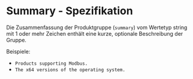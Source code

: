 # Summary - Spezifikation

Die Zusammenfassung der Produktgruppe (`summary`) vom Wertetyp string mit 1 oder mehr Zeichen enthält eine kurze, optionale Beschreibung der Gruppe.

Beispiele:

* `Products supporting Modbus.`
* `The x64 versions of the operating system.`
